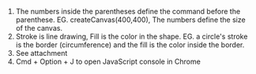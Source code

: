 1. The numbers inside the parentheses define the command before the parenthese. EG. createCanvas(400,400), The numbers define the size of the canvas.
2. Stroke is line drawing, Fill is the color in the shape. EG. a circle's stroke is the border (circumference) and the fill is the color inside the border.
3. See attachment
4. Cmd + Option + J to open JavaScript console in Chrome 
